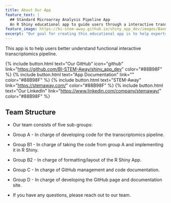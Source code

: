 ```yaml
---
title: About Our App
feature_text: |
  ## Standard Microarray Analysis Pipeline App
  An R Shiny educational app to guide users through a interactive transcriptomics pipeline
feature_image: https://bi-stem-away.github.io/shiny_app_dev/images/Banner3.jpg
excerpt: "Our goal for creating this educational app is to help experts and intellectuals easily access the transcriptomics information and data they need. On this web page, users can view the project details via the links on the front page."
---
```


This app is to help users better understand functional interactive transcriptomics pipeline.

{% include button.html text="Our GitHub" icon="github" link="https://github.com/BI-STEM-Away/shiny_app_dev" color="#88B98F" %} {% include button.html text="App Documentation" link="" color="#88B98F" %} {% include button.html text="STEM-Away"  link="https://stemaway.com/" color="#88B98F" %} {% include button.html text="Our LinkedIn" link="https://www.linkedin.com/company/stemaway/" color="#88B98F" %}

  ## Team Structure
- Our team consists of five sub-groups:

- Group A - In charge of developing code for the transcriptomics pipeline.

- Group B1 - In charge of taking the code from group A and implementing it in R Shiny.

- Group B2 - In charge of formatting/layout of the R Shiny App.

- Group C - In charge of GitHub management and code documentation.

- Group D - In charge of developing the GitHub page and documentation site. 

- If you have any questions, please reach out to our team.
